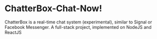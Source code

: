# ChatterBox-Chat-Now!
ChatterBox is a real-time chat system (experimental), similar to Signal or Facebook Messenger.
A full-stack project, implemented on NodeJS and ReactJS
